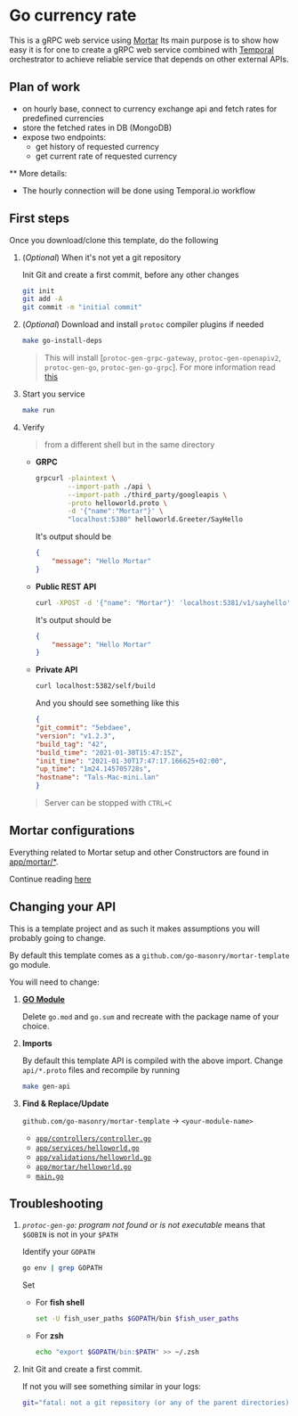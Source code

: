 # Go currency rate

This is a gRPC web service using [Mortar](https://github.com/go-masonry/mortar)
Its main purpose is to show how easy it is for one to create a gRPC web service combined with [Temporal](https://temporal.io/) orchestrator to achieve reliable service that depends on other external APIs.

## Plan of work

* on hourly base, connect to currency exchange api and fetch rates for predefined currencies
* store the fetched rates in DB (MongoDB)
* expose two endpoints:
  * get history of requested currency
  * get current rate of requested currency

** More details:

* The hourly connection will be done using Temporal.io workflow 

## First steps

Once you download/clone this template, do the following

1. (_Optional_) When it's not yet a git repository

   Init Git and create a first commit, before any other changes

    ```sh
    git init
    git add -A
    git commit -m "initial commit"
    ```

2. (_Optional_) Download and install `protoc` compiler plugins if needed

   ```sh
   make go-install-deps
   ```

   > This will install [`protoc-gen-grpc-gateway`, `protoc-gen-openapiv2`, `protoc-gen-go`, `protoc-gen-go-grpc`].
   > For more information read [this](https://github.com/grpc-ecosystem/grpc-gateway#installation)

3. Start you service

    ```sh
    make run
    ```

4. Verify
    > from a different shell but in the same directory

    * **GRPC**

        ```sh
        grpcurl -plaintext \
                --import-path ./api \
                --import-path ./third_party/googleapis \
                -proto helloworld.proto \
                -d '{"name":"Mortar"}' \
                "localhost:5380" helloworld.Greeter/SayHello
        ```

        It's output should be

        ```json
        {
            "message": "Hello Mortar"
        }
        ```

    * **Public REST API**

        ```sh
        curl -XPOST -d '{"name": "Mortar"}' 'localhost:5381/v1/sayhello'
        ```

        It's output should be

        ```json
        {
            "message": "Hello Mortar"
        }
        ```

    * **Private API**
  
        ```sh
        curl localhost:5382/self/build
        ```

        And you should see something like this

        ```json
        {
        "git_commit": "5ebdaee",
        "version": "v1.2.3",
        "build_tag": "42",
        "build_time": "2021-01-30T15:47:15Z",
        "init_time": "2021-01-30T17:47:17.166625+02:00",
        "up_time": "1m24.145705728s",
        "hostname": "Tals-Mac-mini.lan"
        }
        ```

    > Server can be stopped with `CTRL+C`

## Mortar configurations

Everything related to Mortar setup and other Constructors are found in [app/mortar/*](app/mortar/).

Continue reading [here](app/mortar/README.md)

## Changing your API

This is a template project and as such it makes assumptions you will probably going to change.

By default this template comes as a `github.com/go-masonry/mortar-template` go module.

You will need to change:

1. **[GO Module](https://blog.golang.org/using-go-modules)**

   Delete `go.mod` and `go.sum` and recreate with the package name of your choice.

2. **Imports**

   By default this template API is compiled with the above import.
   Change `api/*.proto` files and recompile by running

    ```sh
    make gen-api
    ```

3. **Find & Replace/Update**

   `github.com/go-masonry/mortar-template` -> `<your-module-name>`

   * [`app/controllers/controller.go`](app/controllers/controller.go)
   * [`app/services/helloworld.go`](app/services/helloworld.go)
   * [`app/validations/helloworld.go`](app/validations/helloworld.go)
   * [`app/mortar/helloworld.go`](app/mortar/helloworld.go)
   * [`main.go`](main.go)

## Troubleshooting

1. _`protoc-gen-go`: program not found or is not executable_ means that `$GOBIN` is not in your `$PATH`

    Identify your `GOPATH`

    ```sh
    go env | grep GOPATH
    ```

    Set

    * For **fish shell**

        ```sh
        set -U fish_user_paths $GOPATH/bin $fish_user_paths
        ```

    * For **zsh**

        ```sh
        echo "export $GOPATH/bin:$PATH" >> ~/.zsh
        ```

2. Init Git and create a first commit.

    If not you will see something similar in your logs:

    ```sh
    git="fatal: not a git repository (or any of the parent directories): .git"
    ```